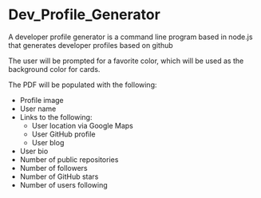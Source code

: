 # Dev_Profile_Generator
A developer profile generator is a command line program based in node.js that generates developer profiles based on github 


The user will be prompted for a favorite color, which will be used as the background color for cards.

The PDF will be populated with the following:

* Profile image
* User name
* Links to the following:
  * User location via Google Maps
  * User GitHub profile
  * User blog
* User bio
* Number of public repositories
* Number of followers
* Number of GitHub stars
* Number of users following

